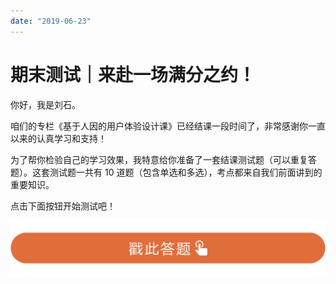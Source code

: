 ```yaml
---
date: "2019-06-23"
---  
```

      
# 期末测试｜来赴一场满分之约！
你好，我是刘石。

咱们的专栏《基于人因的用户体验设计课》已经结课一段时间了，非常感谢你一直以来的认真学习和支持！

为了帮你检验自己的学习效果，我特意给你准备了一套结课测试题（可以重复答题）。这套测试题一共有 10 道题（包含单选和多选），考点都来自我们前面讲到的重要知识。

点击下面按钮开始测试吧！

[![](./httpsstatic001geekbangorgresourceimage28a428d1be62669b4f3cc01c36466bf811a4.png)](http://time.geekbang.org/quiz/intro?act_id=1628&exam_id=4010)

<!-- [[[read_end]]] -->